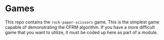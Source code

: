 # Games
This repo contains the `rock-paper-scissors` game.  This is the simplest game capable of demonstrating the CFRM algorithm.  If you have a more difficult game that you want to utilize, it must be coded up here as part of a module.
